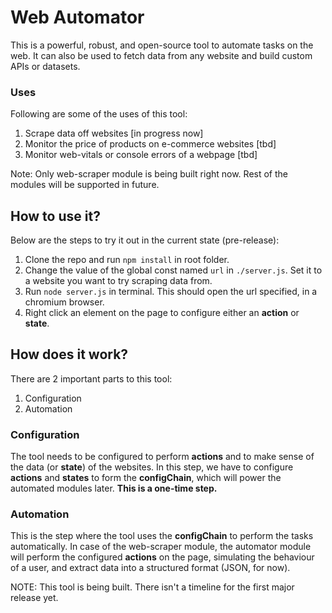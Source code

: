 # Web Automator

This is a powerful, robust, and open-source tool to automate tasks on the web. It can also be used to fetch data from any website and build custom APIs or datasets. 

### Uses
Following are some of the uses of this tool:
1. Scrape data off websites  [in progress now]
2. Monitor the price of products on e-commerce websites [tbd]
3. Monitor web-vitals or console errors of a webpage [tbd]

Note: Only web-scraper module is being built right now. Rest of the modules will be supported in future. 

## How to use it?
Below are the steps to try it out in the current state (pre-release):
1. Clone the repo and run `npm install` in root folder. 
2. Change the value of the global const named `url` in `./server.js`. Set it to a website you want to try scraping data from.
3. Run `node server.js` in terminal. This should open the url specified, in a chromium browser.
4. Right click an element on the page to configure either an **action** or **state**. 

## How does it work?
There are 2 important parts to this tool:
1. Configuration
2. Automation

### Configuration 
The tool needs to be configured to perform **actions** and to make sense of the data (or **state**) of the websites. In this step, we have to configure **actions** and **states** to form the **configChain**, which will power the automated modules later. **This is a one-time step.**

### Automation
This is the step where the tool uses the **configChain** to perform the tasks automatically. In case of the web-scraper module, the automator module will perform the configured **actions** on the page, simulating the behaviour of a user, and extract data into a structured format (JSON, for now). 

NOTE: This tool is being built. There isn't a timeline for the first major release yet. 

